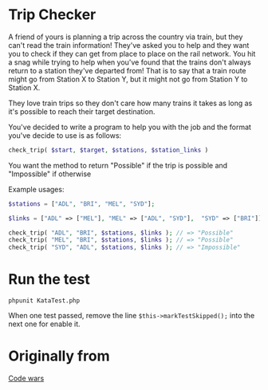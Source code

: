 # Trip Checker

A friend of yours is planning a trip across the country via train, but they can't read the train information! They've asked you to help and they want you to check if they can get from place to place on the rail network. You hit a snag while trying to help when you've found that the trains don't always return to a station they've departed from! That is to say that a train route might go from Station X to Station Y, but it might not go from Station Y to Station X.

They love train trips so they don't care how many trains it takes as long as it's possible to reach their target destination.

You've decided to write a program to help you with the job and the format you've decide to use is as follows:
```php
check_trip( $start, $target, $stations, $station_links )
```
You want the method to return "Possible" if the trip is possible and "Impossible" if otherwise

Example usages:
```php
$stations = ["ADL", "BRI", "MEL", "SYD"];

$links = ["ADL" => ["MEL"], "MEL" => ["ADL", "SYD"],  "SYD" => ["BRI"]];

check_trip( "ADL", "BRI", $stations, $links ); // => "Possible"
check_trip( "MEL", "BRI", $stations, $links ); // => "Possible"
check_trip( "SYD", "ADL", $stations, $links ); // => "Impossible"
```

# Run the test

```
phpunit KataTest.php
```

When one test passed, remove the line ```$this->markTestSkipped();``` into the next one for enable it.

# Originally from

[Code wars](http://www.codewars.com/)
